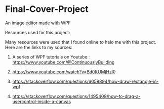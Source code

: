 # Final-Cover-Project
An image editor made with WPF

Resources used for this project:

Many resources were used that I found online to helo me with this project. Here are the links to my sources:

1. A series of WPF tutorials on Youtube : https://www.youtube.com/@ContinuouslyBuilding

2. https://www.youtube.com/watch?v=Bd0KUMjHzI0

3. https://stackoverflow.com/questions/6059894/how-draw-rectangle-in-wpf

4. https://stackoverflow.com/questions/1495408/how-to-drag-a-usercontrol-inside-a-canvas
